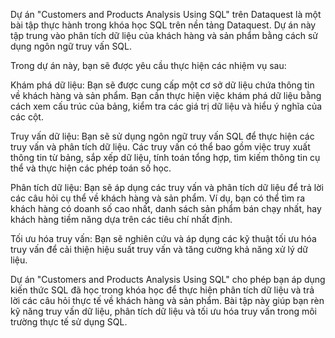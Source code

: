 
Dự án "Customers and Products Analysis Using SQL" trên Dataquest là một bài tập thực hành trong khóa học SQL trên nền tảng Dataquest. Dự án này tập trung vào phân tích dữ liệu của khách hàng và sản phẩm bằng cách sử dụng ngôn ngữ truy vấn SQL.

Trong dự án này, bạn sẽ được yêu cầu thực hiện các nhiệm vụ sau:

Khám phá dữ liệu: Bạn sẽ được cung cấp một cơ sở dữ liệu chứa thông tin về khách hàng và sản phẩm. Bạn cần thực hiện việc khám phá dữ liệu bằng cách xem cấu trúc của bảng, kiểm tra các giá trị dữ liệu và hiểu ý nghĩa của các cột.

Truy vấn dữ liệu: Bạn sẽ sử dụng ngôn ngữ truy vấn SQL để thực hiện các truy vấn và phân tích dữ liệu. Các truy vấn có thể bao gồm việc truy xuất thông tin từ bảng, sắp xếp dữ liệu, tính toán tổng hợp, tìm kiếm thông tin cụ thể và thực hiện các phép toán số học.

Phân tích dữ liệu: Bạn sẽ áp dụng các truy vấn và phân tích dữ liệu để trả lời các câu hỏi cụ thể về khách hàng và sản phẩm. Ví dụ, bạn có thể tìm ra khách hàng có doanh số cao nhất, danh sách sản phẩm bán chạy nhất, hay khách hàng tiềm năng dựa trên các tiêu chí nhất định.

Tối ưu hóa truy vấn: Bạn sẽ nghiên cứu và áp dụng các kỹ thuật tối ưu hóa truy vấn để cải thiện hiệu suất truy vấn và tăng cường khả năng xử lý dữ liệu.

Dự án "Customers and Products Analysis Using SQL" cho phép bạn áp dụng kiến thức SQL đã học trong khóa học để thực hiện phân tích dữ liệu và trả lời các câu hỏi thực tế về khách hàng và sản phẩm. Bài tập này giúp bạn rèn kỹ năng truy vấn dữ liệu, phân tích dữ liệu và tối ưu hóa truy vấn trong môi trường thực tế sử dụng SQL.

